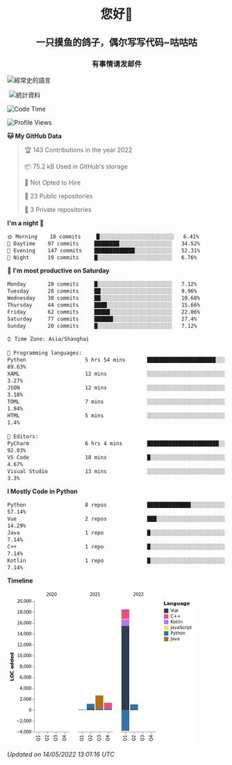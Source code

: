 

<!--
**kitUIN/kitUIN** is a ✨ _special_ ✨ repository because its `README.md` (this file) appears on your GitHub profile.

Here are some ideas to get you started:

- 🔭 I’m currently working on ...
- 🌱 I’m currently learning ...
- 👯 I’m looking to collaborate on ...
- 🤔 I’m looking for help with ...
- 💬 Ask me about ...
- 📫 How to reach me: ...
- 😄 Pronouns: ...
- ⚡ Fun fact: ...
-->
<h1 align="center">您好👋</h1>
<h2 align="center">一只摸鱼的鸽子，偶尔写写代码~咕咕咕</h2>
<h3 align="center">有事情请发邮件</h3>



<p><img align="center" src="https://github-readme-stats.vercel.app/api/top-langs?username=kitUIN&show_icons=true&theme=gruvbox&locale=cn&layout=compact" alt="經常史的語言" /></p>

<p>&nbsp;<img align="center" src="https://github-readme-stats.vercel.app/api?username=kitUIN&show_icons=true&theme=gruvbox&locale=cn" alt="統計資料" /></p>


<!--START_SECTION:waka-->
![Code Time](http://img.shields.io/badge/Code%20Time-499%20hrs%2030%20mins-blue)

![Profile Views](http://img.shields.io/badge/Profile%20Views-6-blue)

**🐱 My GitHub Data** 

> 🏆 143 Contributions in the year 2022
 > 
> 📦 75.2 kB Used in GitHub's storage 
 > 
> 🚫 Not Opted to Hire
 > 
> 📜 23 Public repositories 
 > 
> 🔑 3 Private repositories  
 > 
**I'm a night 🦉** 

```text
🌞 Morning    18 commits     █░░░░░░░░░░░░░░░░░░░░░░░░   6.41% 
🌆 Daytime    97 commits     ████████░░░░░░░░░░░░░░░░░   34.52% 
🌃 Evening    147 commits    █████████████░░░░░░░░░░░░   52.31% 
🌙 Night      19 commits     █░░░░░░░░░░░░░░░░░░░░░░░░   6.76%

```
📅 **I'm most productive on Saturday** 

```text
Monday       20 commits     █░░░░░░░░░░░░░░░░░░░░░░░░   7.12% 
Tuesday      28 commits     ██░░░░░░░░░░░░░░░░░░░░░░░   9.96% 
Wednesday    30 commits     ██░░░░░░░░░░░░░░░░░░░░░░░   10.68% 
Thursday     44 commits     ████░░░░░░░░░░░░░░░░░░░░░   15.66% 
Friday       62 commits     █████░░░░░░░░░░░░░░░░░░░░   22.06% 
Saturday     77 commits     ██████░░░░░░░░░░░░░░░░░░░   27.4% 
Sunday       20 commits     █░░░░░░░░░░░░░░░░░░░░░░░░   7.12%

```


```text
⌚︎ Time Zone: Asia/Shanghai

💬 Programming languages: 
Python                   5 hrs 54 mins       ██████████████████████░░░   89.63% 
XAML                     12 mins             ░░░░░░░░░░░░░░░░░░░░░░░░░   3.27% 
JSON                     12 mins             ░░░░░░░░░░░░░░░░░░░░░░░░░   3.18% 
TOML                     7 mins              ░░░░░░░░░░░░░░░░░░░░░░░░░   1.94% 
HTML                     5 mins              ░░░░░░░░░░░░░░░░░░░░░░░░░   1.4%

📝 Editors: 
PyCharm                  6 hrs 4 mins        ███████████████████████░░   92.03% 
VS Code                  18 mins             █░░░░░░░░░░░░░░░░░░░░░░░░   4.67% 
Visual Studio            13 mins             ░░░░░░░░░░░░░░░░░░░░░░░░░   3.3%

```

**I Mostly Code in Python** 

```text
Python                   8 repos             ██████████████░░░░░░░░░░░   57.14% 
Vue                      2 repos             ███░░░░░░░░░░░░░░░░░░░░░░   14.29% 
Java                     1 repo              █░░░░░░░░░░░░░░░░░░░░░░░░   7.14% 
C++                      1 repo              █░░░░░░░░░░░░░░░░░░░░░░░░   7.14% 
Kotlin                   1 repo              █░░░░░░░░░░░░░░░░░░░░░░░░   7.14%

```


**Timeline**

![Chart not found](https://raw.githubusercontent.com/kitUIN/kitUIN/main/charts/bar_graph.png) 


 *Updated on 14/05/2022 13:01:16 UTC*
<!--END_SECTION:waka-->
